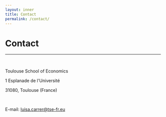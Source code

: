 ```yaml
---
layout: inner
title: Contact
permalink: /contact/
---
```


# Contact
---

<p>&nbsp;
</p>

Toulouse School of Economics

1 Esplanade de l'Université

31080, Toulouse (France)

<p>&nbsp;
</p>

E-mail: <a href= "mailto:luisa.carrer@tse-fr.eu">luisa.carrer@tse-fr.eu</a>
